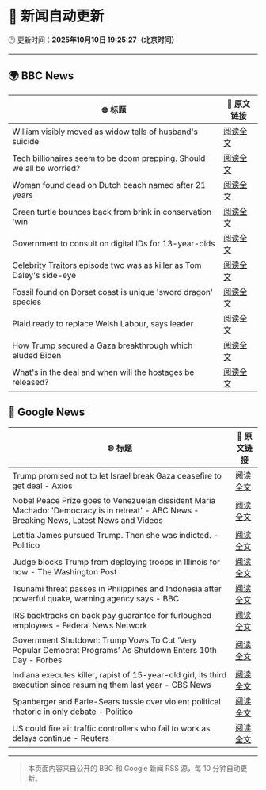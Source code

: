 # 🧠 新闻自动更新

🕒 更新时间：**2025年10月10日 19:25:27（北京时间）**

---

## 🌍 BBC News

| 🌐 标题 | 🔗 原文链接 |
|--------|-------------|
| William visibly moved as widow tells of husband's suicide | [阅读全文](https://www.bbc.com/news/articles/c2ej877g7w1o?at_medium=RSS&at_campaign=rss) |
| Tech billionaires seem to be doom prepping. Should we all be worried? | [阅读全文](https://www.bbc.com/news/articles/cly17834524o?at_medium=RSS&at_campaign=rss) |
| Woman found dead on Dutch beach named after 21 years | [阅读全文](https://www.bbc.com/news/articles/cpq5r9epd4qo?at_medium=RSS&at_campaign=rss) |
| Green turtle bounces back from brink in conservation 'win' | [阅读全文](https://www.bbc.com/news/articles/cg426qqqqnro?at_medium=RSS&at_campaign=rss) |
| Government to consult on digital IDs for 13-year-olds | [阅读全文](https://www.bbc.com/news/articles/czjvrgd48evo?at_medium=RSS&at_campaign=rss) |
| Celebrity Traitors episode two was as killer as Tom Daley's side-eye | [阅读全文](https://www.bbc.com/news/articles/c1edwzpdlx4o?at_medium=RSS&at_campaign=rss) |
| Fossil found on Dorset coast is unique 'sword dragon' species | [阅读全文](https://www.bbc.com/news/articles/cdjzvzzy0mxo?at_medium=RSS&at_campaign=rss) |
| Plaid ready to replace Welsh Labour, says leader | [阅读全文](https://www.bbc.com/news/articles/cewnv2xprzko?at_medium=RSS&at_campaign=rss) |
| How Trump secured a Gaza breakthrough which eluded Biden | [阅读全文](https://www.bbc.com/news/articles/cj3yke64vp6o?at_medium=RSS&at_campaign=rss) |
| What's in the deal and when will the hostages be released? | [阅读全文](https://www.bbc.com/news/articles/cvgqx7ygq41o?at_medium=RSS&at_campaign=rss) |

## 📰 Google News

| 🌐 标题 | 🔗 原文链接 |
|--------|-------------|
| Trump promised not to let Israel break Gaza ceasefire to get deal - Axios | [阅读全文](https://news.google.com/rss/articles/CBMif0FVX3lxTE9qZ196bkhqYjdhbkpPeU93WVpOOG0xeHNQeGQyVWlidk83WUxRRndKNGZObWk2YTdVTFBnV3pfbDBNWEliNWQwOFpmUEdRcFZYUnV3RllGdVZBUDRaNmFRTkozcFNMTmVPY19sQU05WE45YVRYbjNCVjZMNVlPSVE?oc=5) |
| Nobel Peace Prize goes to Venezuelan dissident Maria Machado: 'Democracy is in retreat' - ABC News - Breaking News, Latest News and Videos | [阅读全文](https://news.google.com/rss/articles/CBMipAFBVV95cUxPaHRIZDUwQnlDTlpMQjVwUnQwSWdyX2w2N09BTkNEUXRCS0ZVVzFzWWFDZ3pzZXlMMFIyLWRuLVlkU1dCTHJPS3hGNzU5YWdTWmFEXzRybkhlODFHUjE1REQwWnBHY1k4dU1IOWlRYkdfYkp5d3lZU3ZienM0SnNvQ1h0eHE1QlQ0Sm1wRGtMNzdabEdOVzlLY3dGUG9pdzN1TmNwRNIBqgFBVV95cUxPdDdNUFpmOWw0V1VDTUIxel9YTld4amV6YkYwY1l0V2JaSzc4YzBHNlN0cmx6dWZvTTFoUmlMcUpXOVF4d1QyS2JiLUZnTHJpeTU1TUpDeWZ1V3hFd0EwWHl1b3U1WGt6V0RMLW9wWGdPcHdELXpPTV9Va0Z3NlZjUlB4ZmhLN1FVTDFuZUtZUTVqUDlnc1JUMkZIYzJ2SjhndXFmaVg0ZlR0dw?oc=5) |
| Letitia James pursued Trump. Then she was indicted. - Politico | [阅读全文](https://news.google.com/rss/articles/CBMijgFBVV95cUxQb2xfeVJlSm03cVludzNlVUgwQ1g4UjFVRFdqY2lFS2pCaGlzbjNoWXVFRVRkb2RwcW1nNllJMDhJRGVjc3NTalNLeDFwSk4yNk1iZ0d3eWNGaE9EZW1CNzI2TFd5emNOdEJKWVMtcUNaZnhlWHMzNnlOR2lFZGdtU3k1V0YtbHRCdFZGQnp3?oc=5) |
| Judge blocks Trump from deploying troops in Illinois for now - The Washington Post | [阅读全文](https://news.google.com/rss/articles/CBMinAFBVV95cUxNbGpBRE4xNmtIamRTZUo3dnk5QS1MaHhmRHV5ZXE0QlBDVjU1WHY2Y2JUYlJ2bUtWN3I4LUNyRElSQzZOeENOMGlUa01iSTZJcGxNRjNFVzJtWjY1TC1sQWFyZExYVFo0TWxzaWR4d1BaTFBGck1oOFVpdHdFYUFGSkQyZGdUeDY5dTdlSld0Y3VtRkE5YTZZUGNzeDI?oc=5) |
| Tsunami threat passes in Philippines and Indonesia after powerful quake, warning agency says - BBC | [阅读全文](https://news.google.com/rss/articles/CBMiVEFVX3lxTE84OUtTamxDd2YxdEJjSGxWT2o4SmNDWkNKRnF3dUROUUUxWHAybk5XV3NMbGxGWXhjaGoyUU4zQ3RUUEhXMEhQd2ZmRDFxZ3lkTFM3UQ?oc=5) |
| IRS backtracks on back pay guarantee for furloughed employees - Federal News Network | [阅读全文](https://news.google.com/rss/articles/CBMivgFBVV95cUxOSjd5anhKRkVuamZkanM0Q0MwRFUtbUZ4RHRZLTVtSEJKWDRPQ0F1Rl9KZU9PdzNsem1jMWVSQ2Q0WUJXQ2wwRDdIaV9nWkFrRXZtb0w2RTY5dWMwODZTbFlYM0dIQ3NvVldSRkZtX0czdGE3SG42VUh6VFVLWEdaVFNqYmswci16aG42blV0SE9UblNqV2RBVkZhMFBaYVZ6alM3ZU1FY2VUdnh3QWRmaVVxSC1yTDJVS2dYN2FB?oc=5) |
| Government Shutdown: Trump Vows To Cut ‘Very Popular Democrat Programs’ As Shutdown Enters 10th Day - Forbes | [阅读全文](https://news.google.com/rss/articles/CBMi3wFBVV95cUxOcFBkZ1V3RlJRdnlyb3NwRnRtckIzOXR0MFd2TXM5YUNURzBkWFIwUDhhQ05TNFhlNGRSSHVtTmZoSHhCeFZIMTZ2WEhhbEpWbGtkUERLYXQwUmJ5LTd6RjVlTFpsRk1ENzc4Y1FSYWdMWl8tMlZLZzR6WHpBM2RteUdaS3JQNkNOX2ZsbVVCMTN6R2Q0aEpKN2JUNVJROTQ2TllxMWp2NTM5WVdrR2h5Rk1oTHlZb3BhTTNMMEczallUbW92VjBZbnhiRlhGTDhPUVdTYjVwUHpBV2FVYXhB?oc=5) |
| Indiana executes killer, rapist of 15-year-old girl, its third execution since resuming them last year - CBS News | [阅读全文](https://news.google.com/rss/articles/CBMijwFBVV95cUxQTF9JZ1d4THRDWllxX2ZEWDNrZ2R4a3cxTXFnQ0RMTlRCMHhabDRNaW1lWlJtZVV2MUpndGRudl9FbmFocHdZdlhMZDBsWDhZUnp3RUoxU19WU2g0b1BZbllnOXpMVVhaaThQSzNJX2szWVFFRU9vRXFRQkF4Ymp3MnZfd1FKMF9UUVVhRnhUTdIBlAFBVV95cUxOb2p3UURlM0JEYUdHMExscEJvcGNrRGU3YW5lNFhoTW5ORXo2MVVlUkdhZXB5OF9vT0ZsV2NDZ1NYLThGSEI5WUtWRVc4WlZtdTNJMURseXVVemhSQ1dFT1M0Q0hUYmNWbk90dzFJZWlUWnZHUndrT1gwOUNvdE83SklOeURlNUlIeXlXVU9aYVVXajNP?oc=5) |
| Spanberger and Earle-Sears tussle over violent political rhetoric in only debate - Politico | [阅读全文](https://news.google.com/rss/articles/CBMiqgFBVV95cUxPSm1lVXZVRjlpTE9Yd2xlYmh1aHZWaThzNF9SZkxneTBtR3NDTXppRENnYXg1aHFiUWpSak1RUXJpclBYNk15WW1vbjc3VGxWdFJobkFuV1V5blhyYjMyTURYSlpFaTVzOHNaVWRKcW5YWmMxazJ3M1FyQ211Nmhaa2tNeDVab2c4U3I3OVNBdlktb1NGQnNzUE01bzE4b0hyaDJocVByc0VJQQ?oc=5) |
| US could fire air traffic controllers who fail to work as delays continue - Reuters | [阅读全文](https://news.google.com/rss/articles/CBMiyAFBVV95cUxNdzlndGJDQTNjekYxbkF5Q21OQzRnWXdRRm5PN1FSNTBLRHNxZDZ0by02LWFYTDJCQk9VZGZSd0FqYTcyN2laT2tiVDJHOTRJbkNwRW9KMlkxVmgtbWhXQlVSaWJkRkxhQ01DTE9TSnpDNWNhZUppbE5iU2h3R3Z1OUVZVXB2SzBibjU5NFpXVUlMLW9BYWlXV3pzOEVjQjUzSmU4OXR6bV9LcU9VYmRwbm9LME92YWNkQTB0eFVjbF95ZHNmVUpnUw?oc=5) |

---
> 本页面内容来自公开的 BBC 和 Google 新闻 RSS 源，每 10 分钟自动更新。